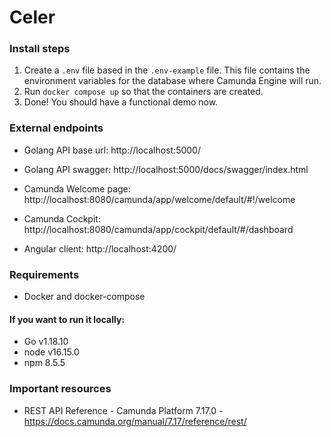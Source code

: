 # Celer

### Install steps

1. Create a `.env` file based in the `.env-example` file. This file contains the environment variables for the database where Camunda Engine will run.
2. Run `docker compose up` so that the containers are created.
3. Done! You should have a functional demo now.

### External endpoints

- Golang API base url: http://localhost:5000/
- Golang API swagger: http://localhost:5000/docs/swagger/index.html

- Camunda Welcome page: http://localhost:8080/camunda/app/welcome/default/#!/welcome
- Camunda Cockpit: http://localhost:8080/camunda/app/cockpit/default/#/dashboard

- Angular client: http://localhost:4200/


### Requirements
- Docker and docker-compose

#### If you want to run it locally:
- Go v1.18.10
- node v16.15.0
- npm 8.5.5


### Important resources
- REST API Reference - Camunda Platform 7.17.0 - https://docs.camunda.org/manual/7.17/reference/rest/
